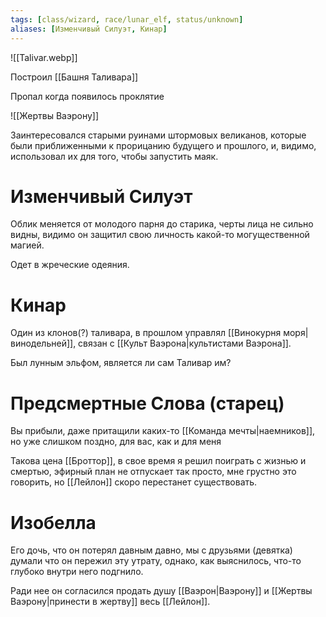 ```yaml
---
tags: [class/wizard, race/lunar_elf, status/unknown]
aliases: [Изменчивый Силуэт, Кинар]
---
```

![[Talivar.webp]]

Построил [[Башня Таливара]]

Пропал когда появилось проклятие

![[Жертвы Ваэрону]]

Заинтересовался старыми руинами штормовых великанов, которые были приближенными к прорицанию будущего и прошлого, и, видимо, использовал их для того, чтобы запустить маяк.

# Изменчивый Силуэт

Облик меняется от молодого парня до старика, черты лица не сильно видны, видимо он защитил свою личность какой-то могущественной магией.

Одет в жреческие одеяния.

# Кинар

Один из клонов(?) таливара, в прошлом управлял [[Винокурня моря|винодельней]], связан с [[Культ Ваэрона|культистами Ваэрона]].

Был лунным эльфом, является ли сам Таливар им?

# Предсмертные Слова (старец)

Вы прибыли, даже притащили каких-то [[Команда мечты|наемников]], но уже слишком поздно, для вас, как и для меня

Такова цена [[Броттор]], в свое время я решил поиграть с жизнью и смертью, эфирный план не отпускает так просто, мне грустно это говорить, но [[Лейлон]] скоро перестанет существовать.

# Изобелла

Его дочь, что он потерял давным давно, мы с друзьями (девятка) думали что он пережил эту утрату, однако, как выяснилось, что-то глубоко внутри него подгнило.  

Ради нее он согласился продать душу [[Ваэрон|Ваэрону]] и [[Жертвы Ваэрону|принести в жертву]] весь [[Лейлон]].
